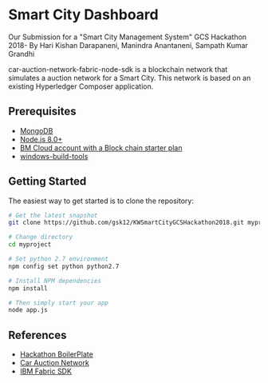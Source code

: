 
Smart City Dashboard 
=======================
Our Submission for a "Smart City Management System" GCS Hackathon 2018- By Hari Kishan Darapaneni, Manindra Anantaneni, Sampath Kumar Grandhi

car-auction-network-fabric-node-sdk is a blockchain network that simulates a auction network for a Smart City. This network is based on an existing Hyperledger Composer application.

Prerequisites
-------------

- [MongoDB](https://www.mongodb.org/downloads)
- [Node.js 8.0+](http://nodejs.org)
- [BM Cloud account with a Block chain starter plan](https://console.bluemix.net/catalog/services/blockchain)
- [windows-build-tools](https://www.npmjs.com/package/windows-build-tools)


Getting Started
---------------

The easiest way to get started is to clone the repository:

```bash
# Get the latest snapshot
git clone https://github.com/gsk12/KWSmartCityGCSHackathon2018.git myproject

# Change directory
cd myproject

# Set python 2.7 environment
npm config set python python2.7

# Install NPM dependencies
npm install

# Then simply start your app
node app.js
```


References
---------------
- [Hackathon BoilerPlate](https://github.com/sahat/hackathon-starter)
- [Car Auction Network](https://github.com/hyperledger/composer-sample-networks/tree/master/packages/carauction-network) 
- [IBM Fabric SDK](https://github.com/IBM/car-auction-network-fabric-node-sdk)
